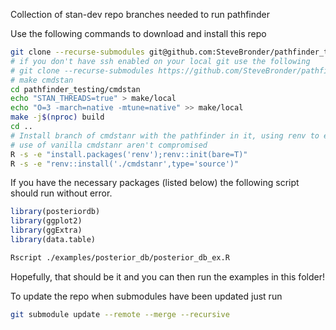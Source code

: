 Collection of stan-dev repo branches needed to run pathfinder

Use the following commands to download and install this repo

```bash
git clone --recurse-submodules git@github.com:SteveBronder/pathfinder_testing.git
# if you don't have ssh enabled on your local git use the following
# git clone --recurse-submodules https://github.com/SteveBronder/pathfinder_testing.git
# make cmdstan
cd pathfinder_testing/cmdstan
echo "STAN_THREADS=true" > make/local
echo "O=3 -march=native -mtune=native" >> make/local
make -j$(nproc) build
cd ..
# Install branch of cmdstanr with the pathfinder in it, using renv to ensure other projects'
# use of vanilla cmdstanr aren't compromised
R -s -e "install.packages('renv');renv::init(bare=T)"
R -s -e "renv::install('./cmdstanr',type='source')"
```

If you have the necessary packages (listed below) the following script should run without error.

```R
library(posteriordb)
library(ggplot2)
library(ggExtra)
library(data.table)
```

```bash
Rscript ./examples/posterior_db/posterior_db_ex.R
```

Hopefully, that should be it and you can then run the examples in this folder!

To update the repo when submodules have been updated just run

```bash
git submodule update --remote --merge --recursive
```
